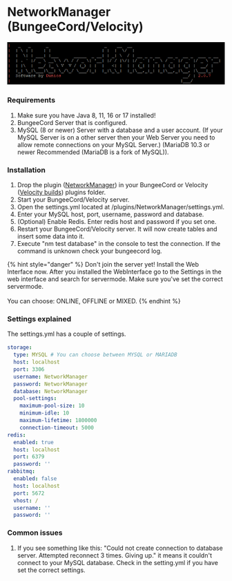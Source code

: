 # NetworkManager (BungeeCord/Velocity)

![](../.gitbook/assets/image.png)

### Requirements

1. Make sure you have Java 8, 11, 16 or 17 installed!​
2. BungeeCord Server that is configured.
3. MySQL (8 or newer) Server with a database and a user account. (If your MySQL Server is on a other server then your Web Server you need to allow remote connections on your MySQL Server.) (MariaDB 10.3 or newer Recommended (MariaDB is a fork of MySQL)).

### Installation

1. Drop the plugin ([NetworkManager](https://www.spigotmc.org/resources/networkmanager.28456/)) in your BungeeCord or Velocity ([Velocity builds](https://discord.com/channels/222070253172031500/1094976246376566884)) plugins folder.
2. Start your BungeeCord/Velocity server.
3. Open the settings.yml located at /plugins/NetworkManager/settings.yml.
4. Enter your MySQL host, port, username, password and database.
5. (Optional) Enable Redis. Enter redis host and password if you set one.
6. Restart your BungeeCord/Velocity server. It will now create tables and insert some data into it.
7. Execute "nm test database" in the console to test the connection. If the command is unknown check your bungeecord log.

{% hint style="danger" %}
Don't join the server yet! Install the Web Interface now. After you installed the WebInterface go to the Settings in the web interface and search for servermode. Make sure you've set the correct servermode. \
\
You can choose: ONLINE, OFFLINE or MIXED.
{% endhint %}

### Settings explained

The settings.yml has a couple of settings.

```yaml
storage:
  type: MYSQL # You can choose between MYSQL or MARIADB
  host: localhost
  port: 3306
  username: NetworkManager
  password: NetworkManager
  database: NetworkManager
  pool-settings:
    maximum-pool-size: 10
    minimum-idle: 10
    maximum-lifetime: 1800000
    connection-timeout: 5000
redis:
  enabled: true
  host: localhost
  port: 6379
  password: ''
rabbitmq:
  enabled: false
  host: localhost
  port: 5672
  vhost: /
  username: ''
  password: ''
```

### Common issues

1. If you see something like this: "Could not create connection to database server. Attempted reconnect 3 times. Giving up." it means it couldn't connect to your MySQL database. Check in the setting.yml if you have set the correct settings.
